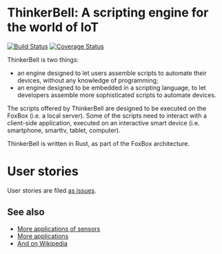 # ThinkerBell: A scripting engine for the world of IoT

[![Build Status](https://api.travis-ci.org/fxbox/thinkerbell.svg?branch=master)](https://travis-ci.org/fxbox/thinkerbell)
[![Coverage Status](https://coveralls.io/repos/github/fxbox/thinkerbell/badge.svg?branch=master)](https://coveralls.io/github/fxbox/thinkerbell?branch=master)

ThinkerBell is two things:
- an engine designed to let users assemble scripts to automate their devices, without any knowledge of programming;
- an engine designed to be embedded in a scripting language, to let developers assemble more sophisticated scripts to automate devices.

The scripts offered by ThinkerBell are designed to be executed on the FoxBox (i.e. a local server). Some of the scripts need to interact with a client-side application, executed on an interactive smart device (i.e. smartphone, smarttv, tablet, computer).

ThinkerBell is written in Rust, as part of the FoxBox architecture.


# User stories

User stories are filed [as issues](https://github.com/fxbox/thinkerbell/issues?q=is%3Aopen+is%3Aissue+label%3AStory).

## See also

* [More applications of sensors ](http://www.libelium.com/top_50_iot_sensor_applications_ranking/)
* [More applications](https://temboo.com/iot-applications)
* [And on Wikipedia](https://en.wikipedia.org/wiki/Internet_of_Things#Applications)
